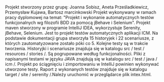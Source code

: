 Projekt stworzony przez grupę: Joanna Sobisz, Aneta Prześladkiewicz, Przemysław Kujawa, Bartosz marcinkowski
Projekt wykonywany w ramach pracy dyplomowej na temat: "Projekt i wykonanie automatycznych testów funkcjonalnych wg filozofii BDD za pomocą jBehave i Selenium".
Projekt maven stworzony w programie IntelliJ IDEA, wykorzystuje Serenity, jBehave, Selenium.
Jest to projekt testów automatycznych aplikacji ICM.
Na podstawie dokumentacji grupa stworzyła 15 historyjek i 22 scenariusze, z których zautomatyzowane zostało póki co 5. Kolejne testy są w trakcie tworzenia.
Historyjki i scenariusze znajduja się w katalogu  src / test / resources / stories /. Są pogrupowane według funkcjonalności.
Pliki z napisanymi testami w języku JAVA znajdują się w katalogu  src / test / java / icm /.
Projekt po ściągnięciu i zimportowaniu w IntelliJ powinien wykonywać utworzone testy.
Raport z wykonanych testów znajduje się w katalogu  target / site / serenity /.Należy uruchomić w przeglądarce plik intex.html.
